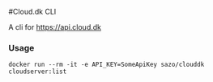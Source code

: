 #Cloud.dk CLI

A cli for https://api.cloud.dk

### Usage
```
docker run --rm -it -e API_KEY=SomeApiKey sazo/clouddk cloudserver:list
```
